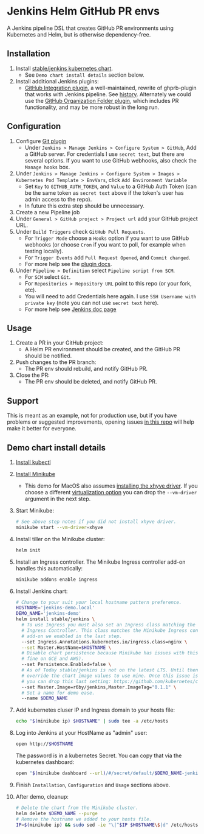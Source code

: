 Jenkins Helm GitHub PR envs
===========================

A Jenkins pipeline DSL that creates GitHub PR environments using Kubernetes and
 Helm, but is otherwise dependency-free.

Installation
------------
1. Install [stable/jenkins kubernetes chart](https://github.com/kubernetes/charts/tree/master/stable/jenkins).
    - See `Demo chart install details` section below.
1. Install additional Jenkins plugins:
    - [GitHub Integration plugin](https://plugins.jenkins.io/github-pullrequest),
      a well-maintained, rewrite of ghprb-plugin that works with Jenkins pipeline.
      See [history](https://github.com/KostyaSha/github-integration-plugin/blob/master/docs/History.adoc).
      Alternately we could use the [GitHub Organization Folder plugin](https://plugins.jenkins.io/github-organization-folder),
      which includes PR functionality, and may be more robust in the long run.

Configuration
-------------
1. Configure [Git plugin](https://plugins.jenkins.io/git)
    - Under `Jenkins > Manage Jenkins > Configure System > GitHub`, Add a GitHub
      server. For credentials I use `secret text`, but there are several options.
      If you want to use GitHub webhooks, also check the `Manage hooks` box.
1. Under `Jenkins > Manage Jenkins > Configure System > Images > Kubernetes Pod Template > EnvVars`,
   click `Add Environment Variable`
    - Set `Key` to `GITHUB_AUTH_TOKEN`, and `Value` to a GitHub Auth Token (can
      be the same token as `secret text` above if the token's user has admin
      access to the repo).
    - In future this extra step should be unnecessary.
1. Create a new Pipeline job
1. Under `General > GitHub project > Project url` add your GitHub project URL.
1. Under `Build Triggers` check `GitHub Pull Requests`.
    - For `Trigger Mode` choose a `Hooks` option if you want to use GitHub
      webhooks (or choose `Cron` if you want to poll, for example when testing
      locally).
    - For `Trigger Events` add `Pull Request Opened`, and `Commit changed`.
    - For more help see the [plugin docs](https://github.com/KostyaSha/github-integration-plugin/blob/master/docs/Configuration.adoc#pull-requests-trigger).
1. Under `Pipeline > Definition` select `Pipeline script from SCM`.
    - For `SCM` select `Git`.
    - For `Repositories > Repository URL` point to this repo (or your fork, etc).
    - You will need to add Credentials here again. I use `SSH Username with
      private key` (note you can not use `secret text` here).
    - For more help see [Jenkins doc page](https://jenkins.io/pipeline/getting-started-pipelines/#loading-pipeline-scripts-from-scm)

Usage
-----
1. Create a PR in your GitHub project:
    - A Helm PR environment should be created, and the GitHub PR should be
      notified.
1. Push changes to the PR branch:
    - The PR env should rebuild, and notify GitHub PR.
1. Close the PR:
    - The PR env should be deleted, and notify GitHub PR.

Support
-------
This is meant as an example, not for production use, but if you have problems or
 suggested improvements, opening issues [in this repo](https://github.com/scottrigby/jenkins-helm-github-pr-envs/issues)
 will help make it better for everyone.

Demo chart install details
--------------------------
1. [Install kubectl](https://kubernetes.io/docs/tasks/kubectl/install/)
1. [Install Minikube](https://github.com/kubernetes/minikube)
    - This demo for MacOS also assumes [installing the xhyve driver](https://github.com/kubernetes/minikube/blob/master/DRIVERS.md#xhyve-driver).
      If you choose a different [virtualization option](https://github.com/kubernetes/minikube#requirements)
      you can drop the `--vm-driver` argument in the next step.
1. Start Minikube:

    ```sh
    # See above step notes if you did not install xhyve driver.
    minikube start --vm-driver=xhyve
    ```
1. Install tiller on the Minikube cluster:

    ```sh
    helm init
    ```
1. Install an Ingress controller. The Minikube Ingress controller add-on handles
   this automatically:

    ```sh
    minikube addons enable ingress
    ```
1. Install Jenkins chart:

    ```sh
    # Change to your suit your local hostname pattern preference.
    HOSTNAME='jenkins-demo.local'
    DEMO_NAME='jenkins-demo'
    helm install stable/jenkins \
      # To use Ingress you must also set an Ingress class matching the running
      # Ingress Controller. This class matches the Minikube Ingress controller
      # add-on we enabled in the last step.
      --set Ingress.Annotations.kubernetes.io/ingress.class=nginx \
      --set Master.HostName=$HOSTNAME \
      # Disable chart persistence because Minikube has issues with this (it's
      # fine on GCE and AWS).
      --set Persistence.Enabled=false \
      # As of Today stable/jenkins is not on the latest LTS. Until then we can
      # override the chart image values to use mine. Once this issue is merged
      # you can drop this last setting: https://github.com/kubernetes/charts/pull/733
      --set Master.Image=r6by/jenkins,Master.ImageTag="0.1.1" \
      # Set a name for demo ease.
      --name $DEMO_NAME
    ```
1. Add kubernetes cluser IP and Ingress domain to your hosts file:

    ```sh
    echo "$(minikube ip) $HOSTNAME" | sudo tee -a /etc/hosts
    ```
1. Log into Jenkins at your HostName as "admin" user:

    ```sh
    open http://$HOSTNAME
    ```

    The password is in a kubernetes Secret. You can copy that via the kubernetes
    dashboard:

    ```sh
    open "$(minikube dashboard --url)/#/secret/default/$DEMO_NAME-jenkins"
    ```
1. Finish `Installation`, `Configuration` and `Usage` sections above.
1. After demo, cleanup:

    ```sh
    # Delete the chart from the Minikube cluster.
    helm delete $DEMO_NAME --purge
    # Remove the hostname we added to your hosts file.
    IP=$(minikube ip) && sudo sed -ie "\|^$IP $HOSTNAME\$|d" /etc/hosts
    ```
